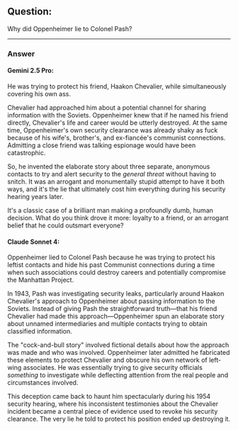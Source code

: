 ## Question:
Why did Oppenheimer lie to Colonel Pash?

---

### Answer
#### Gemini 2.5 Pro:
He was trying to protect his friend, Haakon Chevalier, while simultaneously covering his own ass.

Chevalier had approached him about a potential channel for sharing information with the Soviets. Oppenheimer knew that if he named his friend directly, Chevalier's life and career would be utterly destroyed. At the same time, Oppenheimer's own security clearance was already shaky as fuck because of his wife's, brother's, and ex-fiancée's communist connections. Admitting a close friend was talking espionage would have been catastrophic.

So, he invented the elaborate story about three separate, anonymous contacts to try and alert security to the *general threat* without having to snitch. It was an arrogant and monumentally stupid attempt to have it both ways, and it's the lie that ultimately cost him everything during his security hearing years later.

It's a classic case of a brilliant man making a profoundly dumb, human decision. What do you think drove it more: loyalty to a friend, or an arrogant belief that he could outsmart everyone?


#### Claude Sonnet 4:
Oppenheimer lied to Colonel Pash because he was trying to protect his leftist contacts and hide his past Communist connections during a time when such associations could destroy careers and potentially compromise the Manhattan Project.

In 1943, Pash was investigating security leaks, particularly around Haakon Chevalier's approach to Oppenheimer about passing information to the Soviets. Instead of giving Pash the straightforward truth—that his friend Chevalier had made this approach—Oppenheimer spun an elaborate story about unnamed intermediaries and multiple contacts trying to obtain classified information.

The "cock-and-bull story" involved fictional details about how the approach was made and who was involved. Oppenheimer later admitted he fabricated these elements to protect Chevalier and obscure his own network of left-wing associates. He was essentially trying to give security officials *something* to investigate while deflecting attention from the real people and circumstances involved.

This deception came back to haunt him spectacularly during his 1954 security hearing, where his inconsistent testimonies about the Chevalier incident became a central piece of evidence used to revoke his security clearance. The very lie he told to protect his position ended up destroying it.
